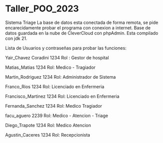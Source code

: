# Taller_POO_2023
Sistema Triage
La base de datos esta conectada de forma remota, se pide encarecidamente probar el programa con conexion a internet.
Base de datos guardada en la nube de CleverCloud con phpAdmin.
Esta compilado con jdk 21.

Lista de Usuarios y contraseñas para probar las funciones:

Yair_Chavez Coradini
1234
Rol : Gestor de hospital
	
Matias_Matias
1234
Rol: Medico - Tragiador
	
Martin_Rodriguez
1234
Rol: Administrador de Sistema
	
Franco_Rios
1234
Rol: Licenciado en Enfermeria
	
Francisco_Martinez
1234
Rol: Licenciado en Enfermeria
	
Fernanda_Sanchez
1234
Rol: Medico Tragiador
	
facu_aguero
2239
Rol: Medico - Atencion - Triage

Diego_Trapote
1234
Rol: Medico Atencion
	
Agustin_Caceres
1234
Rol: Recepcionista
